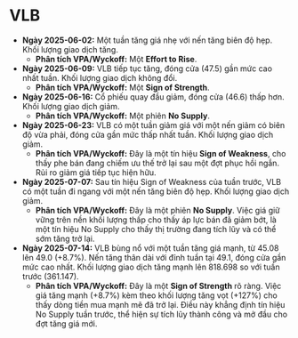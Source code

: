 # VLB

- **Ngày 2025-06-02:** Một tuần tăng giá nhẹ với nến tăng biên độ hẹp. Khối lượng giao dịch tăng.
    - **Phân tích VPA/Wyckoff:** Một **Effort to Rise**.
- **Ngày 2025-06-09:** VLB tiếp tục tăng, đóng cửa (47.5) gần mức cao nhất tuần. Khối lượng giao dịch không đổi.
    - **Phân tích VPA/Wyckoff:** Một **Sign of Strength**.
- **Ngày 2025-06-16:** Cổ phiếu quay đầu giảm, đóng cửa (46.6) thấp hơn. Khối lượng giao dịch giảm.
    - **Phân tích VPA/Wyckoff:** Một phiên **No Supply**.
- **Ngày 2025-06-23:** VLB có một tuần giảm giá với một nến giảm có biên độ vừa phải, đóng cửa gần mức thấp nhất tuần. Khối lượng giao dịch giảm.
    - **Phân tích VPA/Wyckoff:** Đây là một tín hiệu **Sign of Weakness**, cho thấy phe bán đang chiếm ưu thế trở lại sau một đợt phục hồi ngắn. Rủi ro giảm giá tiếp tục hiện hữu.
- **Ngày 2025-07-07:** Sau tín hiệu Sign of Weakness của tuần trước, VLB có một tuần đi ngang với một nến tăng biên độ hẹp. Khối lượng giao dịch giảm.
    - **Phân tích VPA/Wyckoff:** Đây là một phiên **No Supply**. Việc giá giữ vững trên nền khối lượng thấp cho thấy áp lực bán đã giảm bớt, là một tín hiệu No Supply cho thấy thị trường đang tích lũy và có thể sớm tăng trở lại.
- **Ngày 2025-07-14:** VLB bùng nổ với một tuần tăng giá mạnh, từ 45.08 lên 49.0 (+8.7%). Nến tăng thân dài với đỉnh tuần tại 49.1, đóng cửa gần mức cao nhất. Khối lượng giao dịch tăng mạnh lên 818.698 so với tuần trước (361.147).
    - **Phân tích VPA/Wyckoff:** Đây là một **Sign of Strength** rõ ràng. Việc giá tăng mạnh (+8.7%) kèm theo khối lượng tăng vọt (+127%) cho thấy dòng tiền mua mạnh mẽ đã trở lại. Điều này khẳng định tín hiệu No Supply tuần trước, thể hiện sự tích lũy thành công và mở đầu cho đợt tăng giá mới.


